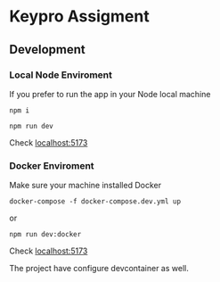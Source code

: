 # Keypro Assigment

## Development

### Local Node Enviroment

If you prefer to run the app in your Node local machine

```
npm i
```

```
npm run dev
```

Check [localhost:5173](http://localhost:5173)

### Docker Enviroment

Make sure your machine installed Docker

```
docker-compose -f docker-compose.dev.yml up
```

or

```
npm run dev:docker
```

Check [localhost:5173](http://localhost:5173)

The project have configure devcontainer as well.
